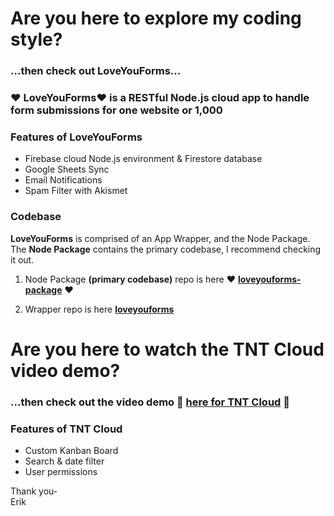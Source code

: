 # Are you here to explore my coding style?

### ...then check out LoveYouForms...

### ❤️ LoveYouForms❤️ is a RESTful Node.js cloud app to handle form submissions for one website or 1,000

### Features of LoveYouForms
* Firebase cloud Node.js environment & Firestore database
* Google Sheets Sync
* Email Notifications
* Spam Filter with Akismet

### Codebase
**LoveYouForms** is comprised of an App Wrapper, and the Node Package. The **Node Package** contains the primary codebase, I recommend checking it out.

1. Node Package **(primary codebase)** repo is here ❤️ **<a href="https://github.com/LoveYouFyi/loveyouforms-package">loveyouforms-package</a>** ❤️ 


2. Wrapper repo is here **<a href="https://github.com/LoveYouFyi/loveyouforms">loveyouforms</a>**

# Are you here to watch the TNT Cloud video demo?

### ...then check out the video demo 🚚 **<a href="https://player.vimeo.com/video/579228351">here for TNT Cloud</a>** 🚚 

### Features of TNT Cloud
* Custom Kanban Board
* Search & date filter
* User permissions

Thank you-<br>
Erik

<!--
**LoveYouFyi/LoveYouFyi** is a ✨ _special_ ✨ repository because its `README.md` (this file) appears on your GitHub profile.

Here are some ideas to get you started:

- 🔭 I’m currently working on ...
- 🌱 I’m currently learning ...
- 👯 I’m looking to collaborate on ...
- 🤔 I’m looking for help with ...
- 💬 Ask me about ...
- 📫 How to reach me: ...
- 😄 Pronouns: ...
- ⚡ Fun fact: ...
-->
